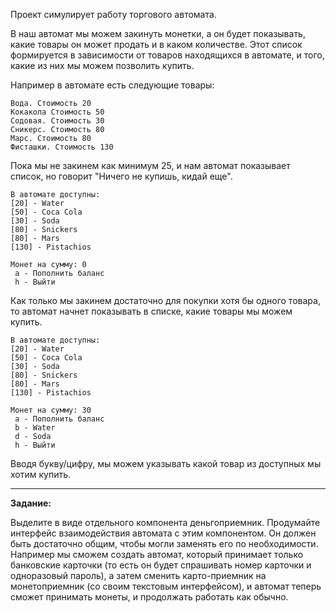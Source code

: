 Проект симулирует работу торгового автомата.

В наш автомат мы можем закинуть монетки, а он будет показывать, какие товары он может продать 
и в каком количестве. Этот список формируется в зависимости от товаров находящихся в автомате,
и того, какие из них мы можем позволить купить.

Например в автомате есть следующие товары:

	Вода. Стоимость 20
 	Кокакола Стоимость 50
	Содовая. Стоимость 30
 	Сникерс. Стоимость 80
	Марс. Стоимость 80
 	Фисташки. Стоимость 130

Пока мы не закинем как минимум 25, и нам автомат показывает список, 
но говорит "Ничего не купишь, кидай еще".

	В автомате доступны:
	[20] - Water
	[50] - Coca Cola
	[30] - Soda
	[80] - Snickers
	[80] - Mars
	[130] - Pistachios
 
	Монет на сумму: 0
	 a - Пополнить баланс
	 h - Выйти

Как только мы закинем достаточно для покупки хотя бы одного товара, 
то автомат начнет показывать в списке, какие товары мы можем купить.

	В автомате доступны:
	[20] - Water
	[50] - Coca Cola
	[30] - Soda
	[80] - Snickers
	[80] - Mars
	[130] - Pistachios
 
	Монет на сумму: 30
	 a - Пополнить баланс
	 b - Water
	 d - Soda
	 h - Выйти

Вводя букву/цифру, мы можем указывать какой товар из доступных мы хотим купить.

-----------------------------------------------------------
**Задание:**

Выделите в виде отдельного компонента деньгоприемник. 
Продумайте интерфейс взаимодействия автомата с этим компонентом. 
Он должен быть достаточно общим, чтобы могли заменять его по необходимости.
Например мы сможем создать автомат, который принимает только банковские карточки 
(то есть он будет спрашивать номер карточки и одноразовый пароль), 
а затем сменить карто-приемник на монетоприемник (со своим текстовым интерфейсом), 
и автомат теперь сможет принимать монеты, и продолжать работать как обычно.
